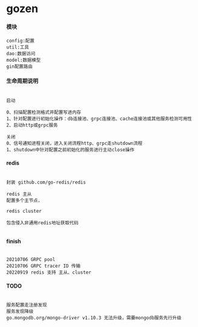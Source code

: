 # gozen

#### 模块

~~~~
config:配置
util:工具
dao:数据访问
model:数据模型
gin配置路由

~~~~

#### 生命周期说明

~~~~

启动

0、扫描配置检测格式并配置写进内存
1、针对配置进行初始化操作：db连接池、grpc连接池、cache连接池或其他服务检测可用性
2、启动http或grpc服务

关闭
0、信号通知进程关闭，进入关闭流程http、grpc走shutdown流程
1、shutdown中针对配置之前初始化的服务进行主动close操作

~~~~

#### redis

~~~~

封装 github.com/go-redis/redis

redis 主从
配置多个主节点，

redis cluster

包含侵入非通用redis地址获取代码


~~~~

#### finish

~~~~

20210706 GRPC pool
20210706 GRPC tracer ID 传输
20220919 redis 支持 主从、cluster

~~~~

#### TODO

~~~~

服务配置走注册发现
服务发现降级
go.mongodb.org/mongo-driver v1.10.3 无法升级，需要mongodb服务先行升级

~~~~

